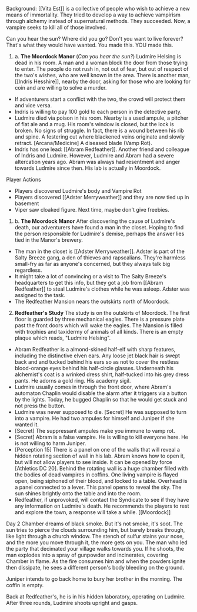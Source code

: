 Background:
[[Vita Est]] is a collective of people who wish to achieve a new means of immortality. They tried to develop a way to achieve vampirism through alchemy instead of supernatural methods. They succeeded. Now, a vampire seeks to kill all of those involved.



Can you hear the sun?
Where did you go? Don't you want to live forever?
That's what they would have wanted.
You made this. YOU made this.






1) a. **The Moordock Manor** (*Can you hear the sun?*)
Ludmire Helsing is dead in his room. A man and a woman block the door from those trying to enter. The people do not rush in, not out of fear, but out of respect of the two's wishes, who are well known in the area. There is another man, [[Indris Hesshire]], nearby the door, asking for those who are looking for coin and are willing to solve a murder.
* If adventurers start a conflict with the two, the crowd will protect them and vice versa.
* Indris is willing to pay 100 gold to each person in the detective party.
* Ludmire died via poison in his room. Nearby is a used ampule, a pitcher of flat ale and a mug. His room's window is closed, but the lock is broken. No signs of struggle. In fact, there is a wound between his rib and spine. A festering cut where blackened veins originate and slowly retract. [Arcana/Medicine] A diseased blade (Vamp Rot).
* Indris has one lead: [[Abram Redfeather]]. Another friend and colleague of Indris and Ludmire. However, Ludmire and Abram had a severe altercation years ago. Abram was always had resentment and anger towards Ludmire since then. His lab is actually in Moordock.

Player Actions
* Players discovered Ludmire's body and Vampire Rot
* Players discovered [[Adster Merryweather]] and they are now tied up in basement
* Viper saw cloaked figure. Next time, maybe don't give freebies.

1) b. **The Moordock Manor**
After discovering the cause of Ludmire's death, our adventurers have found a man in the closet. Hoping to find the person responsible for Ludmire's demise, perhaps the answer lies tied in the Manor's brewery. 
* The man in the closet is [[Adster Merryweather]]. Adster is part of the Salty Breeze gang, a den of thieves and rapscalians. They're harmless small-fry as far as anyone's concerned, but they always talk big regardless.
* It might take a lot of convincing or a visit to The Salty Breeze's headquarters to get this info, but they got a job from [[Abram Redfeather]] to steal Ludmire's clothes while he was asleep. Adster was assigned to the task.
* The Redfeather Mansion nears the outskirts north of Moordock.

2) **Redfeather's Study**
The study is on the outskirts of Moordock. The first floor is guarded by three mechanical eagles. There is a pressure plate past the front doors which will wake the eagles. The Mansion is filled with trophies and taxidermy of animals of all kinds. There is an empty plaque which reads, "Ludmire Helsing".
* Abram Redfeather is a almond-skined half-elf with sharp features, including the distinctive elven ears. Any loose jet black hair is swept back and and tucked behind his ears so as not to cover the restless blood-orange eyes behind his half-circle glasses. Underneath his alchemist's coat is a wrinked dress shirt, half-tucked into his grey dress pants. He adorns a gold ring. His academy sigil.
* Ludmire usually comes in through the front door, where Abram's automaton Chaplin would disable the alarm after it triggers via a button by the lights. Today, he bugged Chaplin so that he would get stuck and not press the button.
* Ludmire was never supposed to die. [Secret] He was supposed to turn into a vampire. He had two ampules for himself and Juniper if she wanted it.
* [Secret] The suppressant ampules make you immune to vamp rot.
* [Secret] Abram is a false vampire. He is willing to kill everyone here. He is not willing to harm Juniper.
* [Perception 15] There is a panel on one of the walls that will reveal a hidden rotating section of wall in his lab. Abram knows how to open it, but wlll not allow players to see inside. It can be opened by force [Athletics DC 20]. Behind the rotating wall is a huge chamber filled with the bodies of dead vampires in coffins. One living vampire is flayed open, being siphoned of their blood, and locked to a table. Overhead is a panel connected to a lever. This panel opens to reveal the sky. The sun shines brightly onto the table and into the room.
* Redfeather, if unprovoked, will contact the Syndicate to see if they have any information on Ludmire's death. He recommends the players to rest and explore the town, a response will take a while. [[Moordock]]

Day 2
Chamber dreams of black smoke. But it's not smoke, it's soot. The sun tries to pierce the clouds surrounding him, but barely breaks through, like light through a church window. The stench of sulfur stains your nose, and the more you move through it, the more gets on you. The man who led the party that decimated your village walks towards you. If he shoots, the man explodes into a spray of gunpowder and incinerates, covering Chamber in flame. As the fire consumes him and when the powders ignite then dissipate, he sees a different person's body bleeding on the ground.

Juniper intends to go back home to bury her brother in the morning. The coffin is empty.

Back at Redfeather's, he is in his hidden laboratory, operating on Ludmire. After three rounds, Ludmire shoots upright and gasps.

